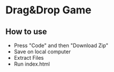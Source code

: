 # Drag&Drop Game

## How to use
 - Press "Code" and then "Download Zip"
 - Save on local computer
 - Extract Files
 - Run index.html
